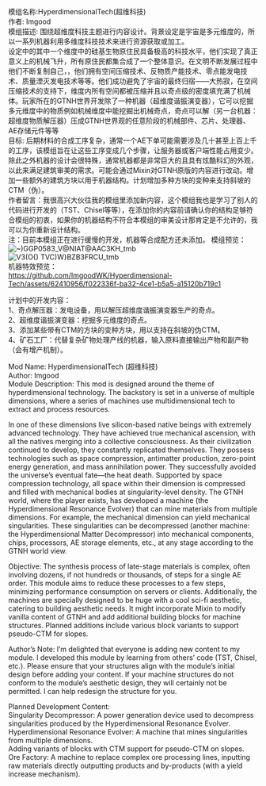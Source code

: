 模组名称:HyperdimensionalTech(超维科技)  
作者: Imgood  
模组描述: 围绕超维度科技主题进行内容设计。背景设定是宇宙是多元维度的，所以一系列机器利用多维度科技技术来进行资源获取或加工。  
设定中的其中一个维度中的硅基生物原住民具备极高的科技水平，他们实现了真正意义上的机械飞升，所有原住民都集合成了一个整体意识。在文明不断发展过程中他们不断复制自己，，他们拥有空间压缩技术、反物质产能技术、零点能发电技术、质量湮灭发电技术等等。他们成功避免了宇宙的最终归宿——大热寂，在空间压缩技术的支持下，维度内所有空间都被压缩并且以奇点级的密度填充满了机械体。玩家所在的GTNH世界开发除了一种机器（超维度谐振演变器），它可以挖掘多元维度中的物质例如机械维度中能挖掘出机械奇点，奇点可以解（另一台机器：超维度物质解压器）压成GTNH世界观的任意阶段的机械部件、芯片、处理器、AE存储元件等等  
目标: 后期材料的合成工序复杂，通常一个AE下单可能需要涉及几十甚至上百上千的工序，该模组旨在让这些工序变成几个步骤，让服务器或客户端性能占用变少。除此之外机器的设计会很特殊，通常机器都是非常巨大的且具有炫酷科幻的外观，以此来满足建筑审美的需求。可能会通过Mixin对GTNH原版的内容进行改动。增加一些额外的建筑方块以用于机器结构。计划增加多种方块的变种来支持斜坡的CTM（伪）。  
作者留言：我很高兴大伙往我的模组里添加新内容，这个模组我也是学习了别人的代码进行开发的（TST、Chisel等等），在添加你的内容前请确认你的结构足够符合模组的初衷，如果你的机器结构不符合本模组的审美设计那肯定是不允许的，我可以为你重新设计结构。  
注：目前本模组正在进行缓慢的开发，机器等合成配方还未添加。
模组预览：  
![~)GGP0583_V@NIAT@AAC3KH_tmb](https://github.com/ImgoodWK/Hyperdimensional-Tech/assets/62410956/94b3bd01-c214-4a5b-8d5a-afb7d48a04d7)  
![V3(O{) TVC)W}B$ZB3F$RCU_tmb](https://github.com/ImgoodWK/Hyperdimensional-Tech/assets/62410956/727e06cb-c789-465f-8fb0-307422c4744b)  
机器特效预览：  
https://github.com/ImgoodWK/Hyperdimensional-Tech/assets/62410956/f022336f-ba32-4ce1-b5a5-a15120b719c1  

计划中的开发内容：  
1、奇点解压器：发电设备，用以解压超维度谐振演变器生产的奇点。  
2、超维度谐振演变器：挖掘多元维度的奇点。  
3、添加某些带有CTM的方块的变种方块，用以支持在斜坡的伪CTM。  
4、矿石工厂：代替复杂矿物处理产线的机器，输入原料直接输出产物和副产物（会有增产机制）。  

Mod Name: HyperdimensionalTech (超维科技)  
Author: Imgood  
Module Description: This mod is designed around the theme of hyperdimensional technology. The backstory is set in a universe of multiple dimensions, where a series of machines use multidimensional tech to extract and process resources.  

In one of these dimensions live silicon-based native beings with extremely advanced technology. They have achieved true mechanical ascension, with all the natives merging into a collective consciousness. As their civilization continued to develop, they constantly replicated themselves. They possess technologies such as space compression, antimatter production, zero-point energy generation, and mass annihilation power. They successfully avoided the universe’s eventual fate—the heat death. Supported by space compression technology, all space within their dimension is compressed and filled with mechanical bodies at singularity-level density. The GTNH world, where the player exists, has developed a machine (the Hyperdimensional Resonance Evolver) that can mine materials from multiple dimensions. For example, the mechanical dimension can yield mechanical singularities. These singularities can be decompressed (another machine: the Hyperdimensional Matter Decompressor) into mechanical components, chips, processors, AE storage elements, etc., at any stage according to the GTNH world view.  

Objective: The synthesis process of late-stage materials is complex, often involving dozens, if not hundreds or thousands, of steps for a single AE order. This module aims to reduce these processes to a few steps, minimizing performance consumption on servers or clients. Additionally, the machines are specially designed to be huge with a cool sci-fi aesthetic, catering to building aesthetic needs. It might incorporate Mixin to modify vanilla content of GTNH and add additional building blocks for machine structures. Planned additions include various block variants to support pseudo-CTM for slopes.  

Author’s Note: I’m delighted that everyone is adding new content to my module. I developed this module by learning from others’ code (TST, Chisel, etc.). Please ensure that your structures align with the module’s initial design before adding your content. If your machine structures do not conform to the module’s aesthetic design, they will certainly not be permitted. I can help redesign the structure for you.  


Planned Development Content:  
Singularity Decompressor: A power generation device used to decompress singularities produced by the Hyperdimensional Resonance Evolver.  
Hyperdimensional Resonance Evolver: A machine that mines singularities from multiple dimensions.  
Adding variants of blocks with CTM support for pseudo-CTM on slopes.  
Ore Factory: A machine to replace complex ore processing lines, inputting raw materials directly outputting products and by-products (with a yield increase mechanism).  
